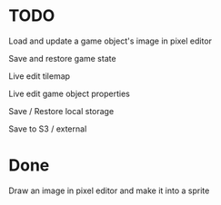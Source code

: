 TODO
====

Load and update a game object's image in pixel editor

Save and restore game state

Live edit tilemap

Live edit game object properties

Save / Restore local storage

Save to S3 / external

Done
====

Draw an image in pixel editor and make it into a sprite
